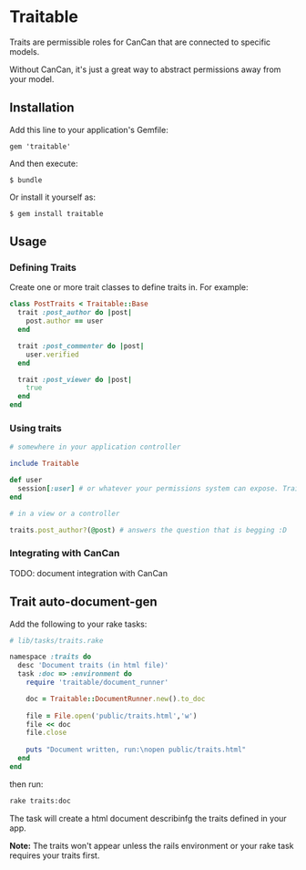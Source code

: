 # Traitable

Traits are permissible roles for CanCan that are connected to specific
models.

Without CanCan, it's just a great way to abstract
permissions away from your model.

## Installation

Add this line to your application's Gemfile:

    gem 'traitable'

And then execute:

    $ bundle

Or install it yourself as:

    $ gem install traitable

## Usage

### Defining Traits

Create one or more trait classes to define traits in. For example:

```ruby
class PostTraits < Traitable::Base
  trait :post_author do |post|
    post.author == user
  end

  trait :post_commenter do |post|
    user.verified
  end

  trait :post_viewer do |post|
    true
  end
end
```

### Using traits

```ruby
# somewhere in your application controller

include Traitable

def user
  session[:user] # or whatever your permissions system can expose. Traitable expects 'user'
end
```

```ruby
# in a view or a controller

traits.post_author?(@post) # answers the question that is begging :D
```

### Integrating with CanCan

TODO: document integration with CanCan

## Trait auto-document-gen

Add the following to your rake tasks:

```ruby
# lib/tasks/traits.rake

namespace :traits do
  desc 'Document traits (in html file)'
  task :doc => :environment do
    require 'traitable/document_runner'

    doc = Traitable::DocumentRunner.new().to_doc
    
    file = File.open('public/traits.html','w')
    file << doc
    file.close
    
    puts "Document written, run:\nopen public/traits.html"
  end
end
```

then run:

```bash
rake traits:doc
```

The task will create a html document describinfg the traits defined in
your app. 

**Note:** The traits won't appear unless the rails environment or your rake task 
requires your traits first.


